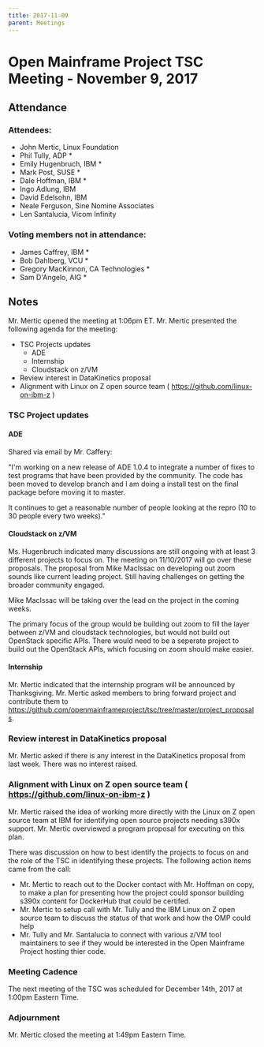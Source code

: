 ```yaml
---
title: 2017-11-09
parent: Meetings
---
```

# Open Mainframe Project TSC Meeting - November 9, 2017

## Attendance

### Attendees:

  * John Mertic, Linux Foundation
  * Phil Tully, ADP *
  * Emily Hugenbruch, IBM *
  * Mark Post, SUSE *
  * Dale Hoffman, IBM *
  * Ingo Adlung, IBM
  * David Edelsohn, IBM
  * Neale Ferguson, Sine Nomine Associates
  * Len Santalucia, Vicom Infinity

### Voting members not in attendance:

  * James Caffrey, IBM *
  * Bob Dahlberg, VCU *
  * Gregory MacKinnon, CA Technologies *
  * Sam D'Angelo, AIG *

## Notes

Mr. Mertic opened the meeting at 1:06pm ET. Mr. Mertic presented the following agenda for the meeting:

  * TSC Projects updates
    * ADE
    * Internship
    * Cloudstack on z/VM
  * Review interest in DataKinetics proposal
  * Alignment with Linux on Z open source team ( https://github.com/linux-on-ibm-z )

### TSC Project updates

#### ADE

Shared via email by Mr. Caffery:

"I'm working on a new release of ADE 1.0.4 to integrate a number of fixes to test programs that have been provided by the community.  The code has been moved to develop branch and I am doing a install test on the final package before moving it to master.

It continues to get a reasonable number of people looking at the repro (10 to 30 people every two weeks)."

#### Cloudstack on z/VM

Ms. Hugenbruch indicated many discussions are still ongoing with at least 3 different projects to focus on. The meeting on 11/10/2017 will go over these proposals. The proposal from Mike MacIssac on developing out zoom sounds like current leading project. Still having challenges on getting the broader community engaged.

Mike MacIssac will be taking over the lead on the project in the coming weeks.

The primary focus of the group would be building out zoom to fill the layer between z/VM and cloudstack technologies, but would not build out OpenStack specific APIs. There would need to be a seperate project to build out the OpenStack APIs, which focusing on zoom should make easier.

#### Internship

Mr. Mertic indicated that the internship program will be announced by Thanksgiving. Mr. Mertic asked members to bring forward project and contribute them to https://github.com/openmainframeproject/tsc/tree/master/project_proposals.

### Review interest in DataKinetics proposal

Mr. Mertic asked if there is any interest in the DataKinetics proposal from last week. There was no interest raised.

### Alignment with Linux on Z open source team ( https://github.com/linux-on-ibm-z )

Mr. Mertic raised the idea of working more directly with the Linux on Z open source team at IBM for identifying open source projects needing s390x support. Mr. Mertic overviewed a program proposal for executing on this plan.

There was discussion on how to best identify the projects to focus on and the role of the TSC in identifying these projects. The following action items came from the call:

* Mr. Mertic to reach out to the Docker contact with Mr. Hoffman on copy, to make a plan for presenting how the project could sponsor building s390x content for DockerHub that could be certifed.
* Mr. Mertic to setup call with Mr. Tully and the IBM Linux on Z open source team to discuss the status of that work and how the OMP could help
* Mr. Tully and Mr. Santalucia to connect with various z/VM tool maintainers to see if they would be interested in the Open Mainframe Project hosting thier code.

### Meeting Cadence

The next meeting of the TSC was scheduled for December 14th, 2017 at 1:00pm Eastern Time.

### Adjournment

Mr. Mertic closed the meeting at 1:49pm Eastern Time.
